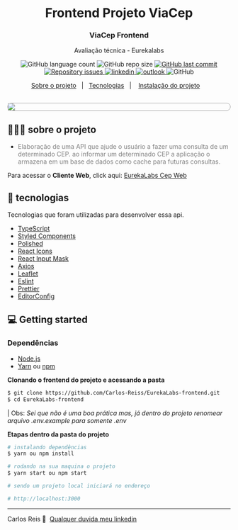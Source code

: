 <h1 align="center">
	<!-- <img alt="Logo" src=".github/logo.png" width="200px" /> -->
  Frontend Projeto ViaCep
</h1>

<h3 align="center">
  ViaCep Frontend
</h3>

<p align="center">Avaliação técnica - Eurekalabs</p>

<p align="center">

  <img alt="GitHub language count" src="https://img.shields.io/github/languages/count/carlos-reiss/Eurekalabs-frontend?style=flat-square">


<img alt="GitHub repo size" src="https://img.shields.io/github/repo-size/carlos-reiss/EurekaLabs-frontend?style=flat-square">

  <a href="https://github.com/carlos-reiss/Eurekalabs-frontend/commits/master">
    <img alt="GitHub last commit" src="https://img.shields.io/github/last-commit/carlos-reiss/Eurekalabs-frontend?style=flat-square">
  </a>

  <a href="https://github.com/carlos-reiss/Eurekalabs-frontend/issues">
    <img alt="Repository issues" src="https://img.shields.io/github/issues/carlos-reiss/Eurekalabs-frontend">
  </a>


  <a href="https://www.linkedin.com/in/carlos-antonio-reis-b62893185/" >
    <img alt="linkedin" src="https://img.shields.io/badge/Carlos%20Reis-linkedin-blue" >
  </a>
  <a href="mailto:carlosreis10.06@hotmail.com" >
    <img alt="outlook" src="https://img.shields.io/badge/Carlos%20Reis-outlook-blue" >
  </a>
  <img alt="GitHub" src="https://img.shields.io/github/license/carlos-reiss/Eurekalabs-frontend?style=flat-square">

</p>

<p align="center">
  <a href="#-sobre-o-projeto">Sobre o projeto</a>&nbsp;&nbsp;&nbsp;|&nbsp;&nbsp;
  <a href="#-tecnologias">Tecnologias</a>&nbsp;&nbsp;&nbsp;|&nbsp;&nbsp;&nbsp;
  <a href="#-getting-started">Instalação do projeto</a>&nbsp;&nbsp;&nbsp;&nbsp;

</p>

<br>

<div style="border: 1px solid #a3a3a3; border-radius: 20px;" >
  <img src="./src/assets/gif_to_app.gif">
</div>

## 👨🏻‍💻 sobre o projeto

- <p style="color: gray;">Elaboração de uma API que ajude o usuário a fazer uma consulta de um determinado CEP. ao informar um determinado CEP a aplicação o armazena em um base de dados como cache para futuras consultas.</p>

Para acessar o **Cliente Web**, click aqui: [EurekaLabs Cep Web](https://eurekalabs-consulta-cep.herokuapp.com/)</br>

## 🚀 tecnologias

Tecnologias que foram utilizadas para desenvolver essa api.

- [TypeScript](https://www.typescriptlang.org/)
- [Styled Components](https://styled-components.com/docs/api)
- [Polished](https://polished.js.org/docs/)
- [React Icons](https://react-icons.github.io/react-icons)
- [React Input Mask](https://github.com/sanniassin/react-input-mask)
- [Axios](https://github.com/axios/axios)
- [Leaflet](https://react-leaflet.js.org/)
- [Eslint](https://eslint.org/)
- [Prettier](https://prettier.io/)
- [EditorConfig](https://editorconfig.org/)

## 💻 Getting started



### Dependências

- [Node.js](https://nodejs.org/en/)
- [Yarn](https://classic.yarnpkg.com/) ou [npm](https://www.npmjs.com/)


**Clonando o frontend do projeto e acessando a pasta**

```bash
$ git clone https://github.com/Carlos-Reiss/EurekaLabs-frontend.git
$ cd EurekaLabs-frontend
```

| Obs: _Sei que não é uma boa prática mas, já dentro do projeto renomear arquivo .env.example para somente .env_

**Etapas dentro da pasta do projeto**

```bash
# instalando dependências
$ yarn ou npm install

# rodando na sua maquina o projeto
$ yarn start ou npm start

# sendo um projeto local iniciará no endereço

# http://localhost:3000
```


---

Carlos Reis 👋 &nbsp;[Qualquer duvida meu linkedin](https://www.linkedin.com/in/carlos-antonio-reis-b62893185/)
